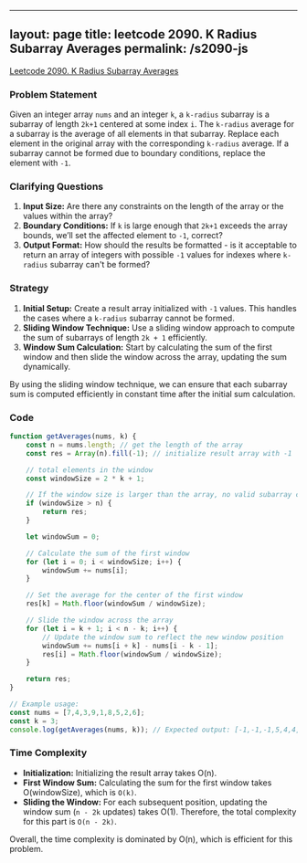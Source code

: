 
---
layout: page
title: leetcode 2090. K Radius Subarray Averages
permalink: /s2090-js
---
[Leetcode 2090. K Radius Subarray Averages](https://algoadvance.github.io/algoadvance/l2090)
### Problem Statement
Given an integer array `nums` and an integer `k`, a `k-radius` subarray is a subarray of length `2k+1` centered at some index `i`. The `k-radius` average for a subarray is the average of all elements in that subarray. Replace each element in the original array with the corresponding `k-radius` average. If a subarray cannot be formed due to boundary conditions, replace the element with `-1`.

### Clarifying Questions
1. **Input Size:** Are there any constraints on the length of the array or the values within the array?
2. **Boundary Conditions:** If `k` is large enough that `2k+1` exceeds the array bounds, we’ll set the affected element to `-1`, correct?
3. **Output Format:** How should the results be formatted - is it acceptable to return an array of integers with possible `-1` values for indexes where `k-radius` subarray can't be formed?

### Strategy
1. **Initial Setup:** Create a result array initialized with `-1` values. This handles the cases where a `k-radius` subarray cannot be formed.
2. **Sliding Window Technique:** Use a sliding window approach to compute the sum of subarrays of length `2k + 1` efficiently.
3. **Window Sum Calculation:** Start by calculating the sum of the first window and then slide the window across the array, updating the sum dynamically.

By using the sliding window technique, we can ensure that each subarray sum is computed efficiently in constant time after the initial sum calculation.

### Code

```javascript
function getAverages(nums, k) {
    const n = nums.length; // get the length of the array
    const res = Array(n).fill(-1); // initialize result array with -1

    // total elements in the window
    const windowSize = 2 * k + 1;

    // If the window size is larger than the array, no valid subarray can be made
    if (windowSize > n) {
        return res;
    }

    let windowSum = 0;

    // Calculate the sum of the first window
    for (let i = 0; i < windowSize; i++) {
        windowSum += nums[i];
    }

    // Set the average for the center of the first window
    res[k] = Math.floor(windowSum / windowSize);

    // Slide the window across the array
    for (let i = k + 1; i < n - k; i++) {
        // Update the window sum to reflect the new window position
        windowSum += nums[i + k] - nums[i - k - 1];
        res[i] = Math.floor(windowSum / windowSize);
    }

    return res;
}

// Example usage:
const nums = [7,4,3,9,1,8,5,2,6];
const k = 3;
console.log(getAverages(nums, k)); // Expected output: [-1,-1,-1,5,4,4,-1,-1,-1]
```

### Time Complexity
- **Initialization:** Initializing the result array takes O(n).
- **First Window Sum:** Calculating the sum for the first window takes O(windowSize), which is `O(k)`.
- **Sliding the Window:** For each subsequent position, updating the window sum (`n - 2k` updates) takes O(1). Therefore, the total complexity for this part is `O(n - 2k)`.

Overall, the time complexity is dominated by O(n), which is efficient for this problem.
